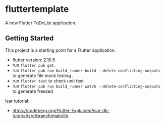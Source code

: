 # fluttertemplate

A new Flutter ToDoList application.

## Getting Started

This project is a starting point for a Flutter application.


- flutter version: 2.10.5
- run `flutter pub get`.
- run `flutter pub run build_runner build --delete-conflicting-outputs` to generate file mock testing . 
- run `flutter test` to check unit test
- run `flutter pub run build_runner watch --delete-conflicting-outputs` to generate freezed

Isar tutorial:
- https://codeberg.org/Flutter-Explained/isar-db-tutorial/src/branch/main/lib